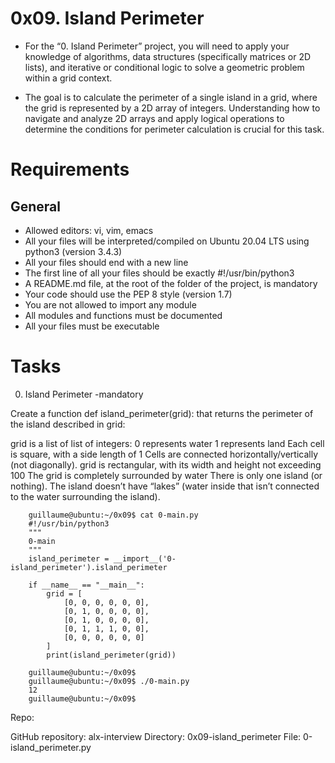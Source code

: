 # 0x09. Island Perimeter

- For the “0. Island Perimeter” project, you will need to apply your knowledge of algorithms, data structures (specifically matrices or 2D lists), and iterative or conditional logic to solve a geometric problem within a grid context. 

- The goal is to calculate the perimeter of a single island in a grid, where the grid is represented by a 2D array of integers. Understanding how to navigate and analyze 2D arrays and apply logical operations to determine the conditions for perimeter calculation is crucial for this task.


# Requirements
## General

- Allowed editors: vi, vim, emacs
- All your files will be interpreted/compiled on Ubuntu 20.04 LTS using python3 (version 3.4.3)
- All your files should end with a new line
- The first line of all your files should be exactly #!/usr/bin/python3
- A README.md file, at the root of the folder of the project, is mandatory
- Your code should use the PEP 8 style (version 1.7)
- You are not allowed to import any module
- All modules and functions must be documented
- All your files must be executable

# Tasks

0. Island Perimeter
-mandatory

Create a function def island_perimeter(grid): that returns the perimeter of the island described in grid:

grid is a list of list of integers:
0 represents water
1 represents land
Each cell is square, with a side length of 1
Cells are connected horizontally/vertically (not diagonally).
grid is rectangular, with its width and height not exceeding 100
The grid is completely surrounded by water
There is only one island (or nothing).
The island doesn’t have “lakes” (water inside that isn’t connected to the water surrounding the island).

        guillaume@ubuntu:~/0x09$ cat 0-main.py
        #!/usr/bin/python3
        """
        0-main
        """
        island_perimeter = __import__('0-island_perimeter').island_perimeter

        if __name__ == "__main__":
            grid = [
                [0, 0, 0, 0, 0, 0],
                [0, 1, 0, 0, 0, 0],
                [0, 1, 0, 0, 0, 0],
                [0, 1, 1, 1, 0, 0],
                [0, 0, 0, 0, 0, 0]
            ]
            print(island_perimeter(grid))

        guillaume@ubuntu:~/0x09$ 
        guillaume@ubuntu:~/0x09$ ./0-main.py
        12
        guillaume@ubuntu:~/0x09$ 

Repo:

GitHub repository: alx-interview
Directory: 0x09-island_perimeter
File: 0-island_perimeter.py